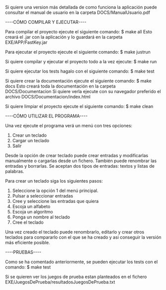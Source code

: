 Si quiere una version más detallada de como funciona la aplicación puede consultar el manual de usuario en la carpeta
DOCS/ManualUsuario.pdf

----CÓMO COMPILAR Y EJECUTAR----

Para compilar el proyecto ejecute el siguiente comando:
$ make all
Esto creará el .jar con la aplicación y lo guardará en la carpeta EXE/APP/FastKey.jar

Para ejecutar el proyecto ejecute el siguiente comando:
$ make justrun

Si quiere compilar y ejecutar el proyecto todo a la vez ejecute:
$ make run

Si quiere ejecutar los tests hagalo con el siguiente comando:
$ make test

Si quiere crear la documentación ejecute el siguiente comando:
$ make docs
Esto creará toda la documentación en la carpeta DOCS/Documentacion
Si quiere verla ejecute con su navegador preferido el archivo DOCS/Documentacion/index.html

Si quiere limpiar el proyecto ejecute el siguiente comando:
$ make clean

----CÓMO UTILIZAR EL PROGRAMA----

Una vez ejecute el programa verá un menú con tres opciones:
1. Crear un teclado
2. Cargar un teclado
3. Salir

Desde la opción de crear teclado puede crear entradas y modificarlas manualmente o cargarlas desde un fichero.
También puede renombrar las entradas y borrarlas. Se aceptan dos tipos de entradas: textos y listas de palabras.

Para crear un teclado siga los siguientes pasos:
1. Seleccione la opción 1 del menú principal.
2. Pulsar a seleccionar entradas
3. Cree y seleccione las entradas que quiera
4. Escoja un alfabeto
5. Escoja un algoritmo
6. Ponga un nombre al teclado
7. Cree el teclado

Una vez creado el teclado puede renombrarlo, editarlo y crear otros teclados para compararlo con el que se ha
creado y asi conseguir la versión más eficiente posible.

----PRUEBAS----

Como se ha comentado anteriormente, se pueden ejecutar los tests con el comando:
$ make test

Si se quieren ver los juegos de prueba estan planteados en el fichero EXE/JuegosDePrueba/resultadosJuegosDePrueba.txt
